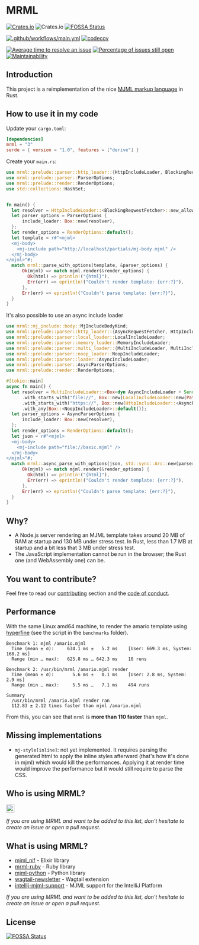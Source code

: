 # MRML

[![Crates.io](https://img.shields.io/crates/d/mrml)](https://crates.io/crates/mrml)
![Crates.io](https://img.shields.io/crates/v/mrml)
[![FOSSA Status](https://app.fossa.com/api/projects/git%2Bgithub.com%2Fjdrouet%2Fmrml.svg?type=shield)](https://app.fossa.com/projects/git%2Bgithub.com%2Fjdrouet%2Fmrml?ref=badge_shield)

[![.github/workflows/main.yml](https://github.com/jdrouet/mrml/actions/workflows/mrml-core-main.yml/badge.svg)](https://github.com/jdrouet/mrml/actions/workflows/mrml-core-main.yml)
[![codecov](https://codecov.io/gh/jdrouet/mrml/branch/main/graph/badge.svg?token=SIOPR0YWZA)](https://codecov.io/gh/jdrouet/mrml)

[![Average time to resolve an issue](http://isitmaintained.com/badge/resolution/jdrouet/mrml.svg)](http://isitmaintained.com/project/jdrouet/mrml "Average time to resolve an issue")
[![Percentage of issues still open](http://isitmaintained.com/badge/open/jdrouet/mrml.svg)](http://isitmaintained.com/project/jdrouet/mrml "Percentage of issues still open")
[![Maintainability](https://api.codeclimate.com/v1/badges/7ed23ef670d076ab69a4/maintainability)](https://codeclimate.com/github/jdrouet/mrml/maintainability)

## Introduction

This project is a reimplementation of the nice [MJML markup language](https://documentation.mjml.io/) in Rust.

## How to use it in my code

Update your `cargo.toml`:

```toml
[dependencies]
mrml = "3"
serde = { version = "1.0", features = ["derive"] }
```

Create your `main.rs`:

```rust
use mrml::prelude::parser::http_loader::{HttpIncludeLoader, BlockingReqwestFetcher};
use mrml::prelude::parser::ParserOptions;
use mrml::prelude::render::RenderOptions;
use std::collections::HashSet;


fn main() {
  let resolver = HttpIncludeLoader::<BlockingReqwestFetcher>::new_allow(HashSet::from(["http://localhost".to_string()]));
  let parser_options = ParserOptions {
      include_loader: Box::new(resolver),
  };
  let render_options = RenderOptions::default();
  let template = r#"<mjml>
  <mj-body>
    <mj-include path="http://localhost/partials/mj-body.mjml" />
  </mj-body>
</mjml>"#;
  match mrml::parse_with_options(template, &parser_options) {
      Ok(mjml) => match mjml.render(&render_options) {
        Ok(html) => println!("{html}"),
        Err(err) => eprintln!("Couldn't render template: {err:?}"),
      },
      Err(err) => eprintln!("Couldn't parse template: {err:?}"),
  }
}
```

It's also possible to use an async include loader

```rust
use mrml::mj_include::body::MjIncludeBodyKind;
use mrml::prelude::parser::http_loader::{AsyncReqwestFetcher, HttpIncludeLoader};
use mrml::prelude::parser::local_loader::LocalIncludeLoader;
use mrml::prelude::parser::memory_loader::MemoryIncludeLoader;
use mrml::prelude::parser::multi_loader::{MultiIncludeLoader, MultiIncludeLoaderItem, MultiIncludeLoaderFilter};
use mrml::prelude::parser::noop_loader::NoopIncludeLoader;
use mrml::prelude::parser::loader::AsyncIncludeLoader;
use mrml::prelude::parser::AsyncParserOptions;
use mrml::prelude::render::RenderOptions;

#[tokio::main]
async fn main() {
  let resolver = MultiIncludeLoader::<Box<dyn AsyncIncludeLoader + Send + Sync + 'static>>::new()
      .with_starts_with("file://", Box::new(LocalIncludeLoader::new(PathBuf::default().join("resources").join("compare").join("success"))))
      .with_starts_with("https://", Box::new(HttpIncludeLoader::<AsyncReqwestFetcher>::allow_all()))
      .with_any(Box::<NoopIncludeLoader>::default());
  let parser_options = AsyncParserOptions {
      include_loader: Box::new(resolver),
  };
  let render_options = RenderOptions::default();
  let json = r#"<mjml>
  <mj-body>
    <mj-include path="file://basic.mjml" />
  </mj-body>
</mjml>"#;
  match mrml::async_parse_with_options(json, std::sync::Arc::new(parser_options)).await {
      Ok(mjml) => match mjml.render(&render_options) {
        Ok(html) => println!("{html}"),
        Err(err) => eprintln!("Couldn't render template: {err:?}"),
      },
      Err(err) => eprintln!("Couldn't parse template: {err:?}"),
  }
}
```

## Why?

- A Node.js server rendering an MJML template takes around 20 MB of RAM at startup and 130 MB under stress test. In Rust, less than 1.7 MB at startup and a bit less that 3 MB under stress test.
- The JavaScript implementation cannot be run in the browser; the Rust one (and WebAssembly one) can be.

## You want to contribute?

Feel free to read our [contributing](./contributing.md) section and the [code of conduct](./code-of-conduct.md).

## Performance

With the same Linux amd64 machine, to render the amario template using [hyperfine](https://github.com/sharkdp/hyperfine) (see the script in the `benchmarks` folder).

```
Benchmark 1: mjml /amario.mjml
  Time (mean ± σ):     634.1 ms ±   5.2 ms    [User: 669.3 ms, System: 168.2 ms]
  Range (min … max):   625.8 ms … 642.3 ms    10 runs

Benchmark 2: /usr/bin/mrml /amario.mjml render
  Time (mean ± σ):       5.6 ms ±   0.1 ms    [User: 2.8 ms, System: 2.9 ms]
  Range (min … max):     5.5 ms …   7.1 ms    494 runs

Summary
  /usr/bin/mrml /amario.mjml render ran
  112.83 ± 2.12 times faster than mjml /amario.mjml
```

From this, you can see that `mrml` is **more than 110 faster** than `mjml`.

## Missing implementations

- `mj-style[inline]`: not yet implemented. It requires parsing the generated html to apply the inline styles afterward (that's how it's done in mjml) which would kill the performances. Applying it at render time would improve the performance but it would still require to parse the CSS.

## Who is using MRML?

[<img src="https://www.blizzstatic.com/www/marketing/images/logo.svg" height="22px" />](https://www.blizzfull.com/)

<i>If you are using MRML and want to be added to this list, don't hesitate to create an issue or open a pull request.</i>

## What is using MRML?

- [mjml_nif](https://github.com/adoptoposs/mjml_nif) - Elixir library
- [mrml-ruby](https://github.com/hardpixel/mrml-ruby) - Ruby library
- [mjml-python](https://github.com/mgd020/mjml-python) - Python library
- [wagtail-newsletter](https://github.com/wagtail/wagtail-newsletter) - Wagtail extension
- [intellij-mjml-support](https://github.com/timo-reymann/intellij-mjml-support) - MJML support for the IntelliJ Platform

<i>If you are using MRML and want to be added to this list, don't hesitate to create an issue or open a pull request.</i>

## License

[![FOSSA Status](https://app.fossa.com/api/projects/git%2Bgithub.com%2Fjdrouet%2Fmrml.svg?type=large)](https://app.fossa.com/projects/git%2Bgithub.com%2Fjdrouet%2Fmrml?ref=badge_large)
